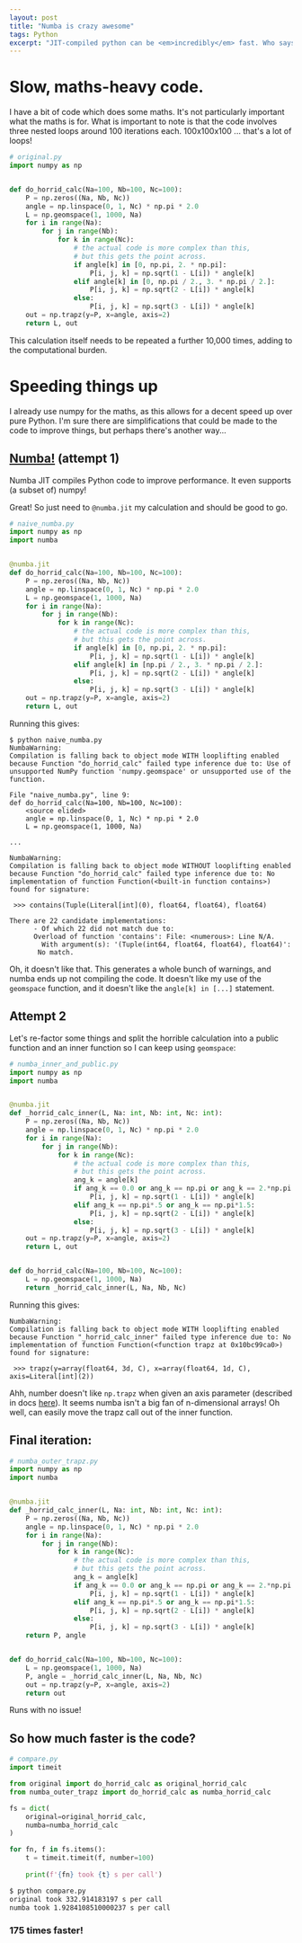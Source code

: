 ```yaml
---
layout: post
title: "Numba is crazy awesome"
tags: Python
excerpt: "JIT-compiled python can be <em>incredibly</em> fast. Who says Python can't be performant?"
---
```


# Slow, maths-heavy code.

I have a bit of code which does some maths. It's not particularly important what the maths is for. What is important to note is that the code involves three nested loops around 100 iterations each. 100x100x100 ... that's a lot of loops!

```python
# original.py
import numpy as np


def do_horrid_calc(Na=100, Nb=100, Nc=100):
    P = np.zeros((Na, Nb, Nc))
    angle = np.linspace(0, 1, Nc) * np.pi * 2.0
    L = np.geomspace(1, 1000, Na)
    for i in range(Na):
        for j in range(Nb):
            for k in range(Nc):
                # the actual code is more complex than this,
                # but this gets the point across.
                if angle[k] in [0, np.pi, 2. * np.pi]:
                    P[i, j, k] = np.sqrt(1 - L[i]) * angle[k]
                elif angle[k] in [0, np.pi / 2., 3. * np.pi / 2.]:
                    P[i, j, k] = np.sqrt(2 - L[i]) * angle[k]
                else:
                    P[i, j, k] = np.sqrt(3 - L[i]) * angle[k]
    out = np.trapz(y=P, x=angle, axis=2)
    return L, out
```

This calculation itself needs to be repeated a further 10,000 times, adding to the computational burden.


# Speeding things up

I already use numpy for the maths, as this allows for a decent speed up over pure Python. I'm sure there are simplifications that could be made to the code to improve things, but perhaps there's another way...

## [Numba!](https://numba.pydata.org) (attempt 1)

Numba JIT compiles Python code to improve performance. It even supports (a subset of) numpy!

Great! So just need to `@numba.jit` my calculation and should be good to go.

```python
# naive_numba.py
import numpy as np
import numba


@numba.jit
def do_horrid_calc(Na=100, Nb=100, Nc=100):
    P = np.zeros((Na, Nb, Nc))
    angle = np.linspace(0, 1, Nc) * np.pi * 2.0
    L = np.geomspace(1, 1000, Na)
    for i in range(Na):
        for j in range(Nb):
            for k in range(Nc):
                # the actual code is more complex than this,
                # but this gets the point across.
                if angle[k] in [0, np.pi, 2. * np.pi]:
                    P[i, j, k] = np.sqrt(1 - L[i]) * angle[k]
                elif angle[k] in [np.pi / 2., 3. * np.pi / 2.]:
                    P[i, j, k] = np.sqrt(2 - L[i]) * angle[k]
                else:
                    P[i, j, k] = np.sqrt(3 - L[i]) * angle[k]
    out = np.trapz(y=P, x=angle, axis=2)
    return L, out
```

Running this gives:
```
$ python naive_numba.py
NumbaWarning: 
Compilation is falling back to object mode WITH looplifting enabled because Function "do_horrid_calc" failed type inference due to: Use of unsupported NumPy function 'numpy.geomspace' or unsupported use of the function.

File "naive_numba.py", line 9:
def do_horrid_calc(Na=100, Nb=100, Nc=100):
    <source elided>
    angle = np.linspace(0, 1, Nc) * np.pi * 2.0
    L = np.geomspace(1, 1000, Na)

...

NumbaWarning: 
Compilation is falling back to object mode WITHOUT looplifting enabled because Function "do_horrid_calc" failed type inference due to: No implementation of function Function(<built-in function contains>) found for signature:
 
 >>> contains(Tuple(Literal[int](0), float64, float64), float64)
 
There are 22 candidate implementations:
      - Of which 22 did not match due to:
      Overload of function 'contains': File: <numerous>: Line N/A.
        With argument(s): '(Tuple(int64, float64, float64), float64)':
       No match.
```

Oh, it doesn't like that. This generates a whole bunch of warnings, and numba ends up not compiling the code. It doesn't like my use of the `geomspace` function, and it doesn't like the `angle[k] in [...]` statement.

## Attempt 2
Let's re-factor some things and split the horrible calculation into a public function and an inner function so I can keep using `geomspace`:

```python
# numba_inner_and_public.py
import numpy as np
import numba


@numba.jit
def _horrid_calc_inner(L, Na: int, Nb: int, Nc: int):
    P = np.zeros((Na, Nb, Nc))
    angle = np.linspace(0, 1, Nc) * np.pi * 2.0
    for i in range(Na):
        for j in range(Nb):
            for k in range(Nc):
                # the actual code is more complex than this,
                # but this gets the point across.
                ang_k = angle[k]
                if ang_k == 0.0 or ang_k == np.pi or ang_k == 2.*np.pi:
                    P[i, j, k] = np.sqrt(1 - L[i]) * angle[k]
                elif ang_k == np.pi*.5 or ang_k == np.pi*1.5:
                    P[i, j, k] = np.sqrt(2 - L[i]) * angle[k]
                else:
                    P[i, j, k] = np.sqrt(3 - L[i]) * angle[k]
    out = np.trapz(y=P, x=angle, axis=2)
    return L, out


def do_horrid_calc(Na=100, Nb=100, Nc=100):
    L = np.geomspace(1, 1000, Na)
    return _horrid_calc_inner(L, Na, Nb, Nc)
```

Running this gives:
```
NumbaWarning: 
Compilation is falling back to object mode WITH looplifting enabled because Function "_horrid_calc_inner" failed type inference due to: No implementation of function Function(<function trapz at 0x10bc99ca0>) found for signature:
 
 >>> trapz(y=array(float64, 3d, C), x=array(float64, 1d, C), axis=Literal[int](2))
```

Ahh, number doesn't like `np.trapz` when given an axis parameter (described in docs [here](https://numba.pydata.org/numba-doc/dev/developer/autogen_numpy_listing.html#numpy.trapz)). It seems numba isn't a big fan of n-dimensional arrays! Oh well, can easily move the trapz call out of the inner function.


## Final iteration:

```python
# numba_outer_trapz.py
import numpy as np
import numba


@numba.jit
def _horrid_calc_inner(L, Na: int, Nb: int, Nc: int):
    P = np.zeros((Na, Nb, Nc))
    angle = np.linspace(0, 1, Nc) * np.pi * 2.0
    for i in range(Na):
        for j in range(Nb):
            for k in range(Nc):
                # the actual code is more complex than this,
                # but this gets the point across.
                ang_k = angle[k]
                if ang_k == 0.0 or ang_k == np.pi or ang_k == 2.*np.pi:
                    P[i, j, k] = np.sqrt(1 - L[i]) * angle[k]
                elif ang_k == np.pi*.5 or ang_k == np.pi*1.5:
                    P[i, j, k] = np.sqrt(2 - L[i]) * angle[k]
                else:
                    P[i, j, k] = np.sqrt(3 - L[i]) * angle[k]
    return P, angle


def do_horrid_calc(Na=100, Nb=100, Nc=100):
    L = np.geomspace(1, 1000, Na)
    P, angle = _horrid_calc_inner(L, Na, Nb, Nc)
    out = np.trapz(y=P, x=angle, axis=2)
    return out
```

Runs with no issue!

## So how much faster is the code?

```python
# compare.py
import timeit

from original import do_horrid_calc as original_horrid_calc
from numba_outer_trapz import do_horrid_calc as numba_horrid_calc

fs = dict(
    original=original_horrid_calc,
    numba=numba_horrid_calc
)

for fn, f in fs.items():
    t = timeit.timeit(f, number=100)
    
    print(f'{fn} took {t} s per call')
```

```bash
$ python compare.py
original took 332.914183197 s per call
numba took 1.9284108510000237 s per call
```

### 175 times faster!